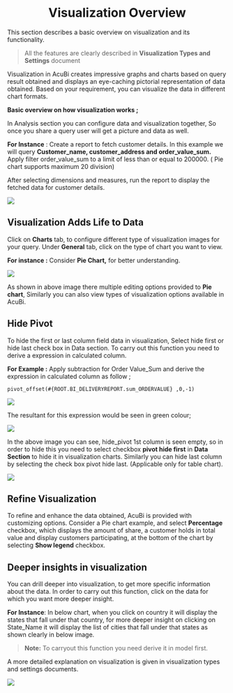 
<center><h1>Visualization Overview</h1></center>

This section describes a basic overview on visualization and its functionality.
> All the features are clearly described in **Visualization Types and Settings** document

Visualization in AcuBi creates impressive graphs and charts based on query result obtained and displays an eye-caching pictorial representation of data obtained. Based on your requirement, you can visualize the data in different chart formats.

**Basic overview on how visualization works ;**

In Analysis section you can configure data and visualization together, So once you share a query user will get a picture and data as well.

**For Instance** : Create a report to fetch customer details.  In this example we will query  **Customer_name, customer_address and order_value_sum.** Apply filter order_value_sum to a limit of less than or equal to 200000. ( Pie chart supports maximum 20 division)

After selecting dimensions and measures, run the report to display the fetched data for customer details.

![
](https://raw.githubusercontent.com/sv18042016/fp1/b8aad43c522f9e3f211ee64e97819bb66b98ff81/images/full_vis1.png)


## Visualization Adds Life to Data

Click on **Charts** tab, to configure different type of visualization images for your query. 
Under **General** tab, click on the type of chart you want to view.

**For instance :** Consider **Pie Chart,** for better understanding.

![
](https://raw.githubusercontent.com/sv18042016/fp1/eafbc564010f8906e66589373f5039607a0e68b6/images/visu_pie_chart1.png)

As shown in above image there multiple editing options provided to **Pie chart**, Similarly you can also view types of visualization options available in AcuBi.

## Hide Pivot

To hide the first or last column field data  in visualization, Select hide first or hide last check box in Data section.
To carry out this function you need to derive a expression in calculated column.

**For Example :** Apply subtraction for Order Value_Sum and derive the expression in calculated column as follow ;
	
```
pivot_offset(#{ROOT.BI_DELIVERYREPORT.sum_ORDERVALUE} ,0,-1)
```
![
](https://raw.githubusercontent.com/sv18042016/fp1/f5065fab3212580100d2bb0d06de4bd7085f18a7/images/hide_pivot1.png)

The resultant for this expression would be seen in green colour;

![
](https://raw.githubusercontent.com/sv18042016/fp1/3be153bc7e175559809c6c873dcb281c2a8e5783/images/hide_pivot2.png)

In the above image you can see, hide_pivot 1st column is seen empty, so in order to hide this you need to select checkbox **pivot hide first** in **Data Section** to hide it in visualization charts. Similarly you can hide last column by selecting the check box pivot hide last. (Applicable only for table chart). 

![
](https://raw.githubusercontent.com/sv18042016/fp1/3be153bc7e175559809c6c873dcb281c2a8e5783/images/hide_pivot3.png)


## Refine Visualization

To refine and enhance the data obtained, AcuBi is provided with customizing options. Consider a Pie chart example, and select **Percentage** checkbox, which displays the amount of share, a customer holds in total value and display customers participating, at the bottom of the chart by selecting **Show legend** checkbox.


## Deeper insights in visualization

You can drill deeper into visualization, to get more specific information about the data. In order to carry out this function, click on the data for which you want more deeper insight.

**For Instance**: In below chart, when you click on country it will display the states that fall under that country, for more deeper insight on clicking on State_Name it will display the list of cities that fall under that states as shown clearly in below image.
 
 > **Note:**  To carryout this function you need derive it in model first.

A more detailed explanation on visualization is given in visualization types and settings documents.

![
](https://raw.githubusercontent.com/sv18042016/fp1/bd51433e92663a090ee5049d77c52fdbb36a2fa3/images/drill_visu.png)


<!--stackedit_data:
eyJoaXN0b3J5IjpbMTE3NTk5MDI0MywxMzEwMjk0NjYzLDE5Nz
I4NzIzNTgsMTI3ODEyNDE2OCw5MTU1MjA1NjQsLTE4MDA0MjI5
MCwxODg0MzcyNzMyLDE4Mzg2MTMxODgsMTkwOTQzMDM4OSw3MD
g5MTAxMjAsMzgxNDMzOTI4LDEzODk2NjQyOTYsLTExMTMyMDQ1
MDYsLTgzMzEzNzg2NCwtMTQ2NTIxMDU1Miw2MTQ1Mjk4MzEsOD
E5MDQzMTU1LDQyMTEzNjgzNiwtMTI5NTkxMTA3OSwtMzk5OTU5
MDddfQ==
-->